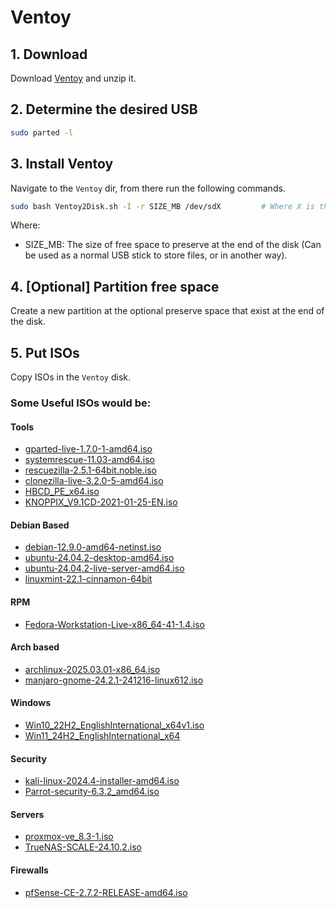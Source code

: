 # Ventoy

## 1. Download 
Download [Ventoy](https://www.ventoy.net/en/download.html) and unzip it.

## 2. Determine the desired USB
```bash
sudo parted -l
```

## 3. Install Ventoy
Navigate to the `Ventoy` dir, from there run the following commands.
```bash
sudo bash Ventoy2Disk.sh -I -r SIZE_MB /dev/sdX         # Where X is the desired device
```
Where:
-  SIZE_MB: The size of free space to preserve at the end of the disk (Can be used as a normal USB stick to store files, or in another way).

## 4. [Optional] Partition free space
Create a new partition at the optional preserve space that exist at the end of the disk.

## 5. Put ISOs
Copy ISOs in the `Ventoy` disk.

### Some Useful ISOs would be:

#### Tools
* [gparted-live-1.7.0-1-amd64.iso](https://gparted.org/download.php)
* [systemrescue-11.03-amd64.iso](https://www.system-rescue.org/Download/)
* [rescuezilla-2.5.1-64bit.noble.iso](https://rescuezilla.com/download)
* [clonezilla-live-3.2.0-5-amd64.iso](https://clonezilla.org/downloads.php)
* [HBCD_PE_x64.iso](https://www.hirensbootcd.org/download/)
* [KNOPPIX_V9.1CD-2021-01-25-EN.iso](https://www.knopper.net/knoppix-mirrors/index-en.html)

#### Debian Based
* [debian-12.9.0-amd64-netinst.iso](https://www.debian.org/distrib/)
* [ubuntu-24.04.2-desktop-amd64.iso](https://ubuntu.com/download/desktop)
* [ubuntu-24.04.2-live-server-amd64.iso](https://ubuntu.com/download/server)
* [linuxmint-22.1-cinnamon-64bit](https://www.linuxmint.com/)

#### RPM
* [Fedora-Workstation-Live-x86_64-41-1.4.iso](https://fedoraproject.org/workstation/download)

#### Arch based
* [archlinux-2025.03.01-x86_64.iso](https://archlinux.org/download/)
* [manjaro-gnome-24.2.1-241216-linux612.iso](https://manjaro.org/products/download/x86)

#### Windows
* [Win10_22H2_EnglishInternational_x64v1.iso](https://www.microsoft.com/el-gr/software-download/windows10)
* [Win11_24H2_EnglishInternational_x64](https://www.microsoft.com/el-gr/software-download/windows11)

#### Security
* [kali-linux-2024.4-installer-amd64.iso](https://www.kali.org/get-kali/#kali-platforms)
* [Parrot-security-6.3.2_amd64.iso](https://www.parrotsec.org/download/)

#### Servers
* [proxmox-ve_8.3-1.iso](https://www.proxmox.com/en/downloads/proxmox-virtual-environment/iso)
* [TrueNAS-SCALE-24.10.2.iso](https://www.truenas.com/download-truenas-scale/)

#### Firewalls
* [pfSense-CE-2.7.2-RELEASE-amd64.iso](https://www.pfsense.org/download/)
